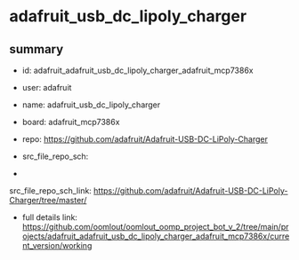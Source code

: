 # adafruit_usb_dc_lipoly_charger
 
## summary 
* id: adafruit_adafruit_usb_dc_lipoly_charger_adafruit_mcp7386x
* user: adafruit
* name: adafruit_usb_dc_lipoly_charger
* board: adafruit_mcp7386x
* repo: https://github.com/adafruit/Adafruit-USB-DC-LiPoly-Charger



* src_file_repo_sch: 
*
 src_file_repo_sch_link: https://github.com/adafruit/Adafruit-USB-DC-LiPoly-Charger/tree/master/
* full details link: https://github.com/oomlout/oomlout_oomp_project_bot_v_2/tree/main/projects/adafruit_adafruit_usb_dc_lipoly_charger_adafruit_mcp7386x/current_version/working  






